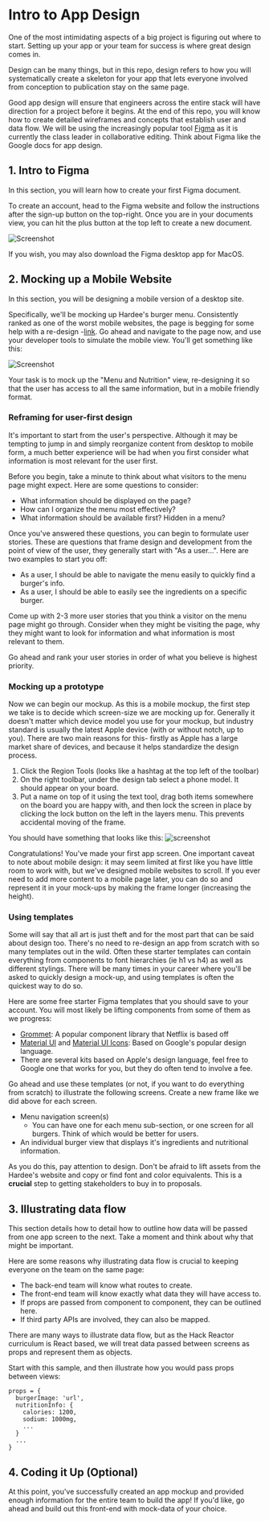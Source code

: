 # Intro to App Design
One of the most intimidating aspects of a big project is figuring out where to start. Setting up your app or your team for success is where great design comes in. 

Design can be many things, but in this repo, design refers to how you will systematically create a skeleton for your app that lets everyone involved from conception to publication stay on the same page. 

Good app design will ensure that engineers across the entire stack will have direction for a project before it begins. At the end of this repo, you will know how to create detailed wireframes and concepts that establish user and data flow. We will be using the increasingly popular tool [Figma](https://www.figma.com/) as it is currently the class leader in collaborative editing. Think about Figma like the Google docs for app design.

## 1. Intro to Figma
In this section, you will learn how to create your first Figma document.

To create an account, head to the Figma website and follow the instructions after the sign-up button on the top-right. Once you are in your documents view, you can hit the plus button at the top left to create a new document.

![Screenshot](https://raw.githubusercontent.com/ArohanD/IntroToAppDesign/master/screenshots/Screen%20Shot%202020-01-06%20at%204.35.13%20PM.png)

If you wish, you may also download the Figma desktop app for MacOS. 

## 2. Mocking up a Mobile Website
In this section, you will be designing a mobile version of a desktop site.

Specifically, we'll be mocking up Hardee's burger menu. Consistently ranked as one of the worst mobile websites, the page is begging for some help with a re-design -[link](https://www.hardees.com/menu/nutritional_calculator_landing). Go ahead and navigate to the page now, and use your developer tools to simulate the mobile view. You'll get something like this:

![Screenshot](https://raw.githubusercontent.com/ArohanD/IntroToAppDesign/master/screenshots/Screen%20Shot%202020-01-06%20at%205.21.25%20PM.png)

Your task is to mock up the "Menu and Nutrition" view, re-designing it so that the user has access to all the same information, but in a mobile friendly format. 

### Reframing for user-first design

It's important to start from the user's perspective. Although it may be tempting to jump in and simply reorganize content from desktop to mobile form, a much better experience will be had when you first consider what information is most relevant for the user first. 

Before you begin, take a minute to think about what visitors to the menu page might expect. Here are some questions to consider:

- What information should be displayed on the page?
- How can I organize the menu most effectively?
- What information should be available first? Hidden in a menu?

Once you've answered these questions, you can begin to formulate user stories. These are questions that frame design and development from the point of view of the user, they generally start with "As a user...". Here are two examples to start you off:

- As a user, I should be able to navigate the menu easily to quickly find a burger's info.
- As a user, I should be able to easily see the ingredients on a specific burger.

Come up with 2-3 more user stories that you think a visitor on the menu page might go through. Consider when they might be visiting the page, why they might want to look for information and what information is most relevant to them. 

Go ahead and rank your user stories in order of what you believe is highest priority. 

### Mocking up a prototype
Now we can begin our mockup. As this is a mobile mockup, the first step we take is to decide which screen-size we are mocking up for. Generally it doesn't matter which device model you use for your mockup, but industry standard is usually the latest Apple device (with or without notch, up to you). There are two main reasons for this- firstly as Apple has a large market share of devices, and because it helps standardize the design process. 

1. Click the Region Tools (looks like a hashtag at the top left of the toolbar) 
2. On the right toolbar, under the design tab select a phone model. It should appear on your board.
3. Put a name on top of it using the text tool, drag both items somewhere on the board you are happy with, and then lock the screen in place by clicking the lock button on the left in the layers menu. This prevents accidental moving of the frame. 

You should have something that looks like this:
![screenshot](https://raw.githubusercontent.com/ArohanD/IntroToAppDesign/master/screenshots/Screen%20Shot%202020-01-09%20at%2012.58.31%20PM.png)

Congratulations! You've made your first app screen. One important caveat to note about mobile design: it may seem limited at first like you have little room to work with, but we've designed mobile websites to scroll. If you ever need to add more content to a mobile page later, you can do so and represent it in your mock-ups by making the frame longer (increasing the height).

### Using templates
Some will say that all art is just theft and for the most part that can be said about design too. There's no need to re-design an app from scratch with so many templates out in the wild. Often these starter templates can contain everything from components to font hierarchies (ie h1 vs h4) as well as different stylings. There will be many times in your career where you'll be asked to quickly design a mock-up, and using templates is often the quickest way to do so. 

Here are some free starter Figma templates that you should save to your account. You will most likely be lifting components from some of them as we progress:

- [Grommet](https://www.figma.com/file/aO892qfy1TK0Uv6FGkuObW7z/grommet-2-open-theme): A popular component library that Netflix is based off
- [Material UI](https://www.figma.com/file/8dbmFxPJdkh6FLxwSyCRiC/Material-Design-Theme-Kit/duplicate) and [Material UI Icons](https://www.figma.com/file/HSO7v6n3wynorNCUaBTxU55T/Figma-%2B-Material-Design-Icons-Kit?node-id=0%3A1): Based on Google's popular design language.
- There are several kits based on Apple's design language, feel free to Google one that works for you, but they do often tend to involve a fee.

Go ahead and use these templates (or not, if you want to do everything from scratch) to illustrate the following screens. Create a new frame like we did above for each screen.

- Menu navigation screen(s)
  - You can have one for each menu sub-section, or one screen for all burgers. Think of which would be better for users.
- An individual burger view that displays it's ingredients and nutritional information.

As you do this, pay attention to design. Don't be afraid to lift assets from the Hardee's website and copy or find font and color equivalents. This is a **crucial** step to getting stakeholders to buy in to proposals. 

## 3. Illustrating data flow
This section details how to detail how to outline how data will be passed from one app screen to the next. Take a moment and think about why that might be important.

Here are some reasons why illustrating data flow is crucial to keeping everyone on the team on the same page:

- The back-end team will know what routes to create.
- The front-end team will know exactly what data they will have access to.
- If props are passed from component to component, they can be outlined here.
- If third party APIs are involved, they can also be mapped. 

There are many ways to illustrate data flow, but as the Hack Reactor curriculum is React based, we will treat data passed between screens as props and represent them as objects. 

Start with this sample, and then illustrate how you would pass props between views:

```
props = {
  burgerImage: 'url',
  nutritionInfo: {
    calories: 1200,
    sodium: 1000mg,
    ...
  }
  ...
}

```

## 4. Coding it Up (Optional)
At this point, you've successfully created an app mockup and provided enough information for the entire team to build the app! If you'd like, go ahead and build out this front-end with mock-data of your choice.